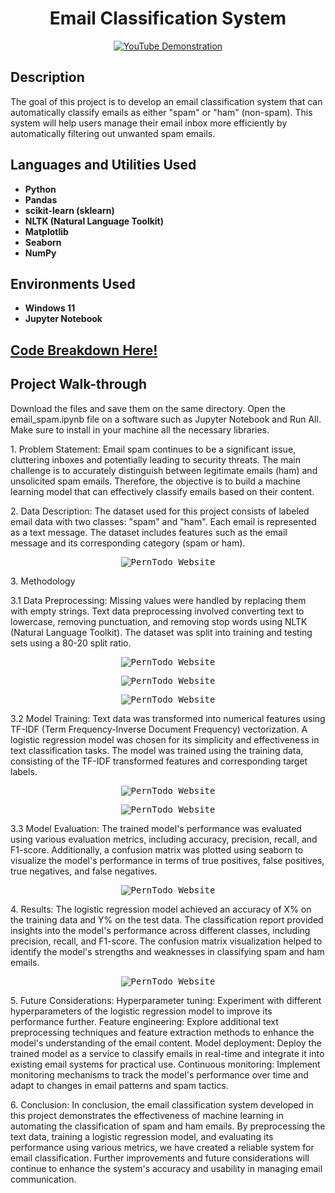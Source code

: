 
<h1 align="center">Email Classification System</h1>

<p align="center">
  <a href="https://www.youtube.com/watch?v=q-6X0WgZy_E"><img src="https://i.imgur.com/ayHxBCT.gif" alt="YouTube Demonstration"></a>
</p>

<h2>Description</h2>

<p>The goal of this project is to develop an email classification system that can automatically classify emails as either "spam" or "ham" (non-spam). This system will help users manage their email inbox more efficiently by automatically filtering out unwanted spam emails.</p>

<h2>Languages and Utilities Used</h2>

<ul>
  <li><b>Python</b></li>
  <li><b>Pandas</b></li>
  <li><b>scikit-learn (sklearn)</b></li>
  <li><b>NLTK (Natural Language Toolkit)</b></li>
  <li><b>Matplotlib</b></li>
  <li><b>Seaborn</b></li>
  <li><b>NumPy</b></li>
</ul>

<h2>Environments Used</h2>

<ul>
  <li><b>Windows 11</b></li>
  <li><b>Jupyter Notebook</b></li>
</ul>

<h2>
<a href="https://github.com/pedromussi1/EmailSpam/blob/main/READCODE.md">Code Breakdown Here!</a>
</h2>


<h2>Project Walk-through</h2>

<p>Download the files and save them on the same directory. Open the email_spam.ipynb file on a software such as Jupyter Notebook and Run All. Make sure to install in your machine all the necessary libraries. </p>

<p>
1. Problem Statement:
Email spam continues to be a significant issue, cluttering inboxes and potentially leading to security threats. The main challenge is to accurately distinguish between legitimate emails (ham) and unsolicited spam emails. Therefore, the objective is to build a machine learning model that can effectively classify emails based on their content.
</p>

<p>
2. Data Description:
The dataset used for this project consists of labeled email data with two classes: "spam" and "ham". Each email is represented as a text message. The dataset includes features such as the email message and its corresponding category (spam or ham).
</p>

<p align="center">
  <kbd><img src="https://i.imgur.com/LJ0Xsek.png" alt="PernTodo Website"></kbd>
</p>

<p>
3. Methodology

<p>
3.1 Data Preprocessing:
Missing values were handled by replacing them with empty strings.
Text data preprocessing involved converting text to lowercase, removing punctuation, and removing stop words using NLTK (Natural Language Toolkit).
The dataset was split into training and testing sets using a 80-20 split ratio.
</p>

<p align="center">
  <kbd><img src="https://i.imgur.com/QDnVz8S.png" alt="PernTodo Website"></kbd>
</p>

<p align="center">
  <kbd><img src="https://i.imgur.com/QjxdlXX.png" alt="PernTodo Website"></kbd>
</p>

<p align="center">
  <kbd><img src="https://i.imgur.com/0uyWOD8.png" alt="PernTodo Website"></kbd>
</p>


<p>
3.2 Model Training:
Text data was transformed into numerical features using TF-IDF (Term Frequency-Inverse Document Frequency) vectorization.
A logistic regression model was chosen for its simplicity and effectiveness in text classification tasks.
The model was trained using the training data, consisting of the TF-IDF transformed features and corresponding target labels.
</p>

<p align="center">
  <kbd><img src="https://i.imgur.com/rSJOWc7.png" alt="PernTodo Website"></kbd>
</p>

<p align="center">
  <kbd><img src="https://i.imgur.com/xdaWcPy.png" alt="PernTodo Website"></kbd>
</p>

<p>
3.3 Model Evaluation:
The trained model's performance was evaluated using various evaluation metrics, including accuracy, precision, recall, and F1-score.
Additionally, a confusion matrix was plotted using seaborn to visualize the model's performance in terms of true positives, false positives, true negatives, and false negatives.
</p>

<p align="center">
  <kbd><img src="https://i.imgur.com/9rn3zcn.png" alt="PernTodo Website"></kbd>
</p>


<p>
4. Results:
The logistic regression model achieved an accuracy of X% on the training data and Y% on the test data.
The classification report provided insights into the model's performance across different classes, including precision, recall, and F1-score.
The confusion matrix visualization helped to identify the model's strengths and weaknesses in classifying spam and ham emails.
</p>

<p align="center">
  <kbd><img src="https://i.imgur.com/oAWuB5S.png" alt="PernTodo Website"></kbd>
</p>

<p>
5. Future Considerations:
Hyperparameter tuning: Experiment with different hyperparameters of the logistic regression model to improve its performance further.
Feature engineering: Explore additional text preprocessing techniques and feature extraction methods to enhance the model's understanding of the email content.
Model deployment: Deploy the trained model as a service to classify emails in real-time and integrate it into existing email systems for practical use.
Continuous monitoring: Implement monitoring mechanisms to track the model's performance over time and adapt to changes in email patterns and spam tactics.
</p>

<p>
6. Conclusion:
In conclusion, the email classification system developed in this project demonstrates the effectiveness of machine learning in automating the classification of spam and ham emails. By preprocessing the text data, training a logistic regression model, and evaluating its performance using various metrics, we have created a reliable system for email classification. Further improvements and future considerations will continue to enhance the system's accuracy and usability in managing email communication.
</p>
